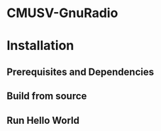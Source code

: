 CMUSV-GnuRadio
==============


# Installation
## Prerequisites and Dependencies
## Build from source


## Run Hello World
